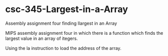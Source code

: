 # csc-345-Largest-in-a-Array
Assembly assignment four finding llargest in an Array

MIPS assembly assignment four in which there is a function which finds the largest 
value in an array of itegers. 

Using the la instruction to load the address of the array. 
